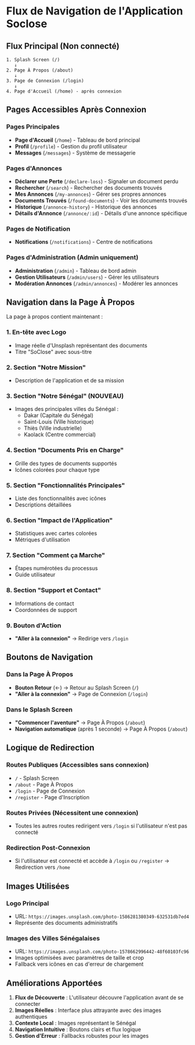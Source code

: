 # Flux de Navigation de l'Application Soclose

## Flux Principal (Non connecté)

```
1. Splash Screen (/)
   ↓
2. Page À Propos (/about)
   ↓
3. Page de Connexion (/login)
   ↓
4. Page d'Accueil (/home) - après connexion
```

## Pages Accessibles Après Connexion

### Pages Principales
- **Page d'Accueil** (`/home`) - Tableau de bord principal
- **Profil** (`/profile`) - Gestion du profil utilisateur
- **Messages** (`/messages`) - Système de messagerie

### Pages d'Annonces
- **Déclarer une Perte** (`/declare-loss`) - Signaler un document perdu
- **Rechercher** (`/search`) - Rechercher des documents trouvés
- **Mes Annonces** (`/my-annonces`) - Gérer ses propres annonces
- **Documents Trouvés** (`/found-documents`) - Voir les documents trouvés
- **Historique** (`/annonce-history`) - Historique des annonces
- **Détails d'Annonce** (`/annonce/:id`) - Détails d'une annonce spécifique

### Pages de Notification
- **Notifications** (`/notifications`) - Centre de notifications

### Pages d'Administration (Admin uniquement)
- **Administration** (`/admin`) - Tableau de bord admin
- **Gestion Utilisateurs** (`/admin/users`) - Gérer les utilisateurs
- **Modération Annonces** (`/admin/annonces`) - Modérer les annonces

## Navigation dans la Page À Propos

La page à propos contient maintenant :

### 1. En-tête avec Logo
- Image réelle d'Unsplash représentant des documents
- Titre "SoClose" avec sous-titre

### 2. Section "Notre Mission"
- Description de l'application et de sa mission

### 3. Section "Notre Sénégal" (NOUVEAU)
- Images des principales villes du Sénégal :
  - Dakar (Capitale du Sénégal)
  - Saint-Louis (Ville historique)
  - Thiès (Ville industrielle)
  - Kaolack (Centre commercial)

### 4. Section "Documents Pris en Charge"
- Grille des types de documents supportés
- Icônes colorées pour chaque type

### 5. Section "Fonctionnalités Principales"
- Liste des fonctionnalités avec icônes
- Descriptions détaillées

### 6. Section "Impact de l'Application"
- Statistiques avec cartes colorées
- Métriques d'utilisation

### 7. Section "Comment ça Marche"
- Étapes numérotées du processus
- Guide utilisateur

### 8. Section "Support et Contact"
- Informations de contact
- Coordonnées de support

### 9. Bouton d'Action
- **"Aller à la connexion"** → Redirige vers `/login`

## Boutons de Navigation

### Dans la Page À Propos
- **Bouton Retour** (←) → Retour au Splash Screen (`/`)
- **"Aller à la connexion"** → Page de Connexion (`/login`)

### Dans le Splash Screen
- **"Commencer l'aventure"** → Page À Propos (`/about`)
- **Navigation automatique** (après 1 seconde) → Page À Propos (`/about`)

## Logique de Redirection

### Routes Publiques (Accessibles sans connexion)
- `/` - Splash Screen
- `/about` - Page À Propos
- `/login` - Page de Connexion
- `/register` - Page d'Inscription

### Routes Privées (Nécessitent une connexion)
- Toutes les autres routes redirigent vers `/login` si l'utilisateur n'est pas connecté

### Redirection Post-Connexion
- Si l'utilisateur est connecté et accède à `/login` ou `/register` → Redirection vers `/home`

## Images Utilisées

### Logo Principal
- URL: `https://images.unsplash.com/photo-1586281380349-632531db7ed4`
- Représente des documents administratifs

### Images des Villes Sénégalaises
- URL: `https://images.unsplash.com/photo-1578662996442-48f60103fc96`
- Images optimisées avec paramètres de taille et crop
- Fallback vers icônes en cas d'erreur de chargement

## Améliorations Apportées

1. **Flux de Découverte** : L'utilisateur découvre l'application avant de se connecter
2. **Images Réelles** : Interface plus attrayante avec des images authentiques
3. **Contexte Local** : Images représentant le Sénégal
4. **Navigation Intuitive** : Boutons clairs et flux logique
5. **Gestion d'Erreur** : Fallbacks robustes pour les images
